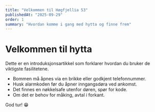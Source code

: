 ```yaml
---
title: "Velkommen til Høgfjellia 53"
publishedAt: "2025-09-29"
order: 1
summary: "Hvordan komme i gang med hytta og finne frem"
---
```


# Velkommen til hytta

Dette er en introduksjonsartikkel som forklarer hvordan du bruker de viktigste fasilitetene.

- Bommen må åpnes via en brikke eller godkjent telefonnummer.
- Husk alarmkoden før du åpner inngangsdøra ved ankomst.
- Det finnes en nøkkelsafe utenfor døren, spør for kode.
- Om det er behov for måking, avtal i forkant.

God tur! 😁
